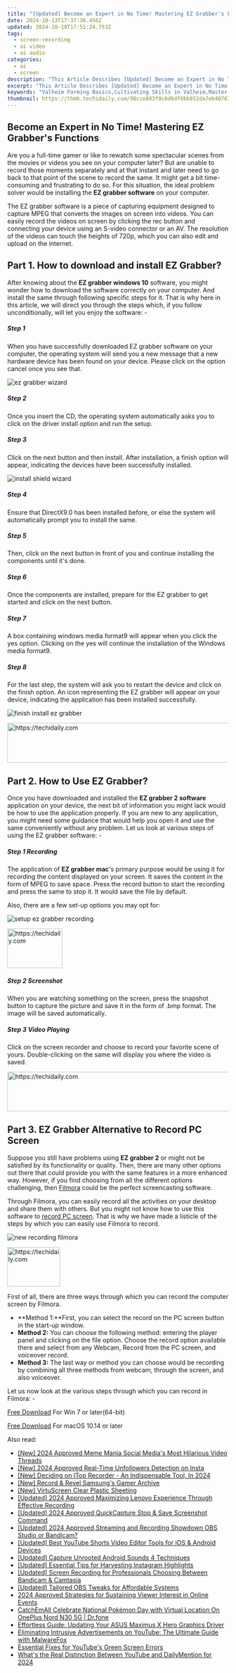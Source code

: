 ```yaml
---
title: "[Updated] Become an Expert in No Time! Mastering EZ Grabber's Functions"
date: 2024-10-13T17:37:36.456Z
updated: 2024-10-19T17:51:24.753Z
tags: 
  - screen-recording
  - ai video
  - ai audio
categories: 
  - ai
  - screen
description: "This Article Describes [Updated] Become an Expert in No Time! Mastering EZ Grabber's Functions"
excerpt: "This Article Describes [Updated] Become an Expert in No Time! Mastering EZ Grabber's Functions"
keywords: "Valheim Farming Basics,Cultivating Skills in Valheim,Master Crops Valheim,Essential Sowing Valheim,Cultivation Tips Valheim,Farming Techniques Valheim,Growing Valheim Agriculture"
thumbnail: https://thmb.techidaily.com/98cce883f8c6d6df0bb852da7eb40767e5514e4304dfa4fcbf005c1298bed966.jpg
---
```


## Become an Expert in No Time! Mastering EZ Grabber's Functions

Are you a full-time gamer or like to rewatch some spectacular scenes from the movies or videos you see on your computer later? But are unable to record those moments separately and at that instant and later need to go back to that point of the scene to record the same. It might get a bit time-consuming and frustrating to do so. For this situation, the ideal problem solver would be installing the **EZ grabber software** on your computer.

The EZ grabber software is a piece of capturing equipment designed to capture MPEG that converts the images on screen into videos. You can easily record the videos on screen by clicking the rec button and connecting your device using an S-video connector or an AV. The resolution of the videos can touch the heights of 720p, which you can also edit and upload on the internet.

## Part 1\. How to download and install EZ Grabber?

After knowing about the **EZ grabber windows 10** software, you might wonder how to download the software correctly on your computer. And install the same through following specific steps for it. That is why here in this article, we will direct you through the steps which, if you follow unconditionally, will let you enjoy the software: -

##### Step 1

When you have successfully downloaded EZ grabber software on your computer, the operating system will send you a new message that a new hardware device has been found on your device. Please click on the option cancel once you see that.

![ez grabber wizard](https://images.wondershare.com/filmora/article-images/ez-grabber-hardware-wizard.jpg)

##### Step 2

Once you insert the CD, the operating system automatically asks you to click on the driver install option and run the setup.

##### Step 3

Click on the next button and then install. After installation, a finish option will appear, indicating the devices have been successfully installed.

![install shield wizard](https://images.wondershare.com/filmora/article-images/install-shield-wizard-ez-grabber.jpg)

##### Step 4

Ensure that DirectX9.0 has been installed before, or else the system will automatically prompt you to install the same.

##### Step 5

Then, click on the next button in front of you and continue installing the components until it's done.

##### Step 6

Once the components are installed, prepare for the EZ grabber to get started and click on the next button.

##### Step 7

A box containing windows media format9 will appear when you click the yes option. Clicking on the yes will continue the installation of the Windows media format9.

##### Step 8

For the last step, the system will ask you to restart the device and click on the finish option. An icon representing the EZ grabber will appear on your device, indicating the application has been installed successfully.

![finish install ez grabber](https://images.wondershare.com/filmora/article-images/finish-installation-ez-grabber.jpg)

<!-- affiliate ads begin -->
<a href="https://appsumo.8odi.net/c/5597632/2111995/7443" target="_top" id="2111995">
  <img src="//a.impactradius-go.com/display-ad/7443-2111995" border="0" alt="https://techidaily.com" width="728" height="90"/>
</a>
<img height="0" width="0" src="https://appsumo.8odi.net/i/5597632/2111995/7443" style="position:absolute;visibility:hidden;" border="0" />
<!-- affiliate ads end -->

## Part 2\. How to Use EZ Grabber?

Once you have downloaded and installed the **EZ grabber 2 software** application on your device, the next bit of information you might lack would be how to use the application properly. If you are new to any application, you might need some guidance that would help you open it and use the same conveniently without any problem. Let us look at various steps of using the EZ grabber software: -

##### Step 1 Recording

The application of **EZ grabber mac**'s primary purpose would be using it for recording the content displayed on your screen. It saves the content in the form of MPEG to save space. Press the record button to start the recording and press the same to stop it. It would save the file by default.

Also, there are a few set-up options you may opt for:

![setup ez grabber recording](https://images.wondershare.com/filmora/article-images/setup-ez-grabber-parameters.jpg)

<!-- affiliate ads begin -->
<a href="https://25home.pxf.io/c/5597632/2148637/16836" target="_top" id="2148637">
  <img src="//a.impactradius-go.com/display-ad/16836-2148637" border="0" alt="https://techidaily.com" width="125" height="90"/>
</a>
<img height="0" width="0" src="https://25home.pxf.io/i/5597632/2148637/16836" style="position:absolute;visibility:hidden;" border="0" />
<!-- affiliate ads end -->

##### Step 2 Screenshot

When you are watching something on the screen, press the snapshot button to capture the picture and save it in the form of .bmp format. The image will be saved automatically.

##### Step 3 Video Playing

Click on the screen recorder and choose to record your favorite scene of yours. Double-clicking on the same will display you where the video is saved.

<!-- affiliate ads begin -->
<a href="https://unicoeye.pxf.io/c/5597632/2134237/18498" target="_top" id="2134237">
  <img src="//a.impactradius-go.com/display-ad/18498-2134237" border="0" alt="https://techidaily.com" width="728" height="90"/>
</a>
<img height="0" width="0" src="https://unicoeye.pxf.io/i/5597632/2134237/18498" style="position:absolute;visibility:hidden;" border="0" />
<!-- affiliate ads end -->

## Part 3\. EZ Grabber Alternative to Record PC Screen

Suppose you still have problems using **EZ grabber 2** or might not be satisfied by its functionality or quality. Then, there are many other options out there that could provide you with the same features in a more enhanced way. However, if you find choosing from all the different options challenging, then [Filmora](https://tools.techidaily.com/wondershare/filmora/download/) could be the perfect screencasting software.

Through Filmora, you can easily record all the activities on your desktop and share them with others. But you might not know how to use this software to [record PC screen](https://tools.techidaily.com/wondershare/filmora/download/). That is why we have made a listicle of the steps by which you can easily use Filmora to record.

![new recording filmora](https://images.wondershare.com/filmora/guide/recording-01.png)

<!-- affiliate ads begin -->
<a href="https://review-au.sjv.io/c/5597632/2098701/14409" target="_top" id="2098701">
  <img src="//a.impactradius-go.com/display-ad/14409-2098701" border="0" alt="https://techidaily.com" width="120" height="90"/>
</a>
<img height="0" width="0" src="https://review-au.sjv.io/i/5597632/2098701/14409" style="position:absolute;visibility:hidden;" border="0" />
<!-- affiliate ads end -->

First of all, there are three ways through which you can record the computer screen by Filmora.

* **Method 1:**First, you can select the record on the PC screen button in the start-up window.
* **Method 2:** You can choose the following method: entering the player panel and clicking on the file option. Choose the record option available there and select from any Webcam, Record from the PC screen, and voiceover record.
* **Method 3:** The last way or method you can choose would be recording by combining all three methods from webcam, through the screen, and also voiceover.

Let us now look at the various steps through which you can record in Filmora: -

[Free Download](https://tools.techidaily.com/wondershare/filmora/download/) For Win 7 or later(64-bit)

[Free Download](https://tools.techidaily.com/wondershare/filmora/download/) For macOS 10.14 or later

<ins class="adsbygoogle"
      style="display:block"
      data-ad-client="ca-pub-7571918770474297"
      data-ad-slot="8358498916"
      data-ad-format="auto"
      data-full-width-responsive="true"></ins>

<span class="atpl-alsoreadstyle">Also read:</span>
<div><ul>
<li><a href="https://twitter-videos.techidaily.com/new-2024-approved-meme-mania-social-medias-most-hilarious-video-threads/"><u>[New] 2024 Approved Meme Mania Social Media's Most Hilarious Video Threads</u></a></li>
<li><a href="https://instagram-clips.techidaily.com/new-2024-approved-real-time-unfollowers-detection-on-insta/"><u>[New] 2024 Approved Real-Time Unfollowers Detection on Insta</u></a></li>
<li><a href="https://video-capture.techidaily.com/new-deciding-on-itop-recorder-an-indispensable-tool-in-2024/"><u>[New] Deciding on ITop Recorder - An Indispensable Tool, In 2024</u></a></li>
<li><a href="https://video-capture.techidaily.com/new-record-and-revel-samsungs-gamer-archive/"><u>[New] Record & Revel Samsung's Gamer Archive</u></a></li>
<li><a href="https://video-capture.techidaily.com/new-virtuscreen-clear-plastic-sheeting/"><u>[New] VirtuScreen Clear Plastic Sheeting</u></a></li>
<li><a href="https://video-capture.techidaily.com/updated-2024-approved-maximizing-lenovo-experience-through-effective-recording/"><u>[Updated] 2024 Approved Maximizing Lenovo Experience Through Effective Recording</u></a></li>
<li><a href="https://video-capture.techidaily.com/updated-2024-approved-quickcapture-stop-and-save-screenshot-command/"><u>[Updated] 2024 Approved QuickCapture Stop & Save Screenshot Command</u></a></li>
<li><a href="https://video-capture.techidaily.com/updated-2024-approved-streaming-and-recording-showdown-obs-studio-or-bandicam/"><u>[Updated] 2024 Approved Streaming and Recording Showdown OBS Studio or Bandicam?</u></a></li>
<li><a href="https://youtube-clips.techidaily.com/updated-best-youtube-shorts-video-editor-tools-for-ios-and-android-devices/"><u>[Updated] Best YouTube Shorts Video Editor Tools for iOS & Android Devices</u></a></li>
<li><a href="https://video-capture.techidaily.com/updated-capture-unrooted-android-sounds-4-techniques/"><u>[Updated] Capture Unrooted Android Sounds 4 Techniques</u></a></li>
<li><a href="https://instagram-clips.techidaily.com/updated-essential-tips-for-harvesting-instagram-highlights/"><u>[Updated] Essential Tips for Harvesting Instagram Highlights</u></a></li>
<li><a href="https://video-capture.techidaily.com/updated-screen-recording-for-professionals-choosing-between-bandicam-and-camtasia/"><u>[Updated] Screen Recording for Professionals Choosing Between Bandicam & Camtasia</u></a></li>
<li><a href="https://video-capture.techidaily.com/updated-tailored-obs-tweaks-for-affordable-systems/"><u>[Updated] Tailored OBS Tweaks for Affordable Systems</u></a></li>
<li><a href="https://some-approaches.techidaily.com/2024-approved-strategies-for-sustaining-viewer-interest-in-online-events/"><u>2024 Approved Strategies for Sustaining Viewer Interest in Online Events</u></a></li>
<li><a href="https://android-pokemon-go.techidaily.com/catchemall-celebrate-national-pokemon-day-with-virtual-location-on-oneplus-nord-n30-5g-drfone-by-drfone-virtual-android/"><u>CatchEmAll Celebrate National Pokémon Day with Virtual Location On OnePlus Nord N30 5G | Dr.fone</u></a></li>
<li><a href="https://technical-tips.techidaily.com/effortless-guide-updating-your-asus-maximus-x-hero-graphics-driver/"><u>Effortless Guide: Updating Your ASUS Maximus X Hero Graphics Driver</u></a></li>
<li><a href="https://win-tips.techidaily.com/eliminating-intrusive-advertisements-on-youtube-the-ultimate-guide-with-malwarefox/"><u>Eliminating Intrusive Advertisements on YouTube: The Ultimate Guide with MalwareFox</u></a></li>
<li><a href="https://network-issues.techidaily.com/essential-fixes-for-youtubes-green-screen-errors/"><u>Essential Fixes for YouTube's Green Screen Errors</u></a></li>
<li><a href="https://youtube-tips.techidaily.com/-the-real-distinction-between-youtube-and-dailymention-for-2024/"><u>What's the Real Distinction Between YouTube and DailyMention for 2024</u></a></li>
</ul></div>

